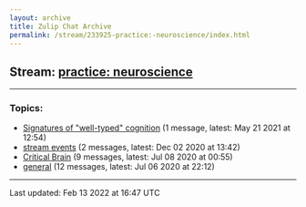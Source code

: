 ```yaml
---
layout: archive
title: Zulip Chat Archive
permalink: /stream/233925-practice:-neuroscience/index.html
---
```


## Stream: [practice: neuroscience](https://mattecapu.github.io/ct-zulip-archive/stream/233925-practice:-neuroscience/index.html)
---

### Topics:

* [Signatures of "well-typed" cognition](topic/Signatures.20of.20.22well-typed.22.20cognition.html) (1 message, latest: May 21 2021 at 12:54)
* [stream events](topic/stream.20events.html) (2 messages, latest: Dec 02 2020 at 13:42)
* [Critical Brain](topic/Critical.20Brain.html) (9 messages, latest: Jul 08 2020 at 00:55)
* [general](topic/general.html) (12 messages, latest: Jul 06 2020 at 22:12)

<hr><p>Last updated: Feb 13 2022 at 16:47 UTC</p>